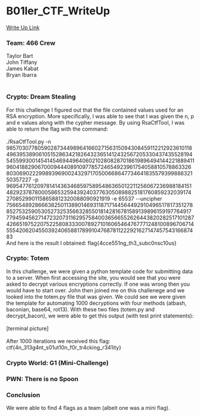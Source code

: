 # B01ler_CTF_WriteUp
[Write Up Link](https://github.com/tbart27/B01ler_CTF_WriteUp/blob/master/README.md)

### Team: 466 Crew
Taylor Bart<br>
John Tiffany<br>
James Kabat<br>
Bryan Ibarra<br>
<br>
### Crypto: Dream Stealing
For this challenge I figured out that the file contained values used for an RSA encryption. More specifically, I was able to see that I was given the n, p and e values along with the cypher message. By using RsaCtfTool, I was able to return the flag with the command:<br>
<br>
./RsaCtfTool.py -n 98570307780590287344989641660271563150943084591122129236101184963953890610515286342182643236514124325672053304374355281945455993001454145469449640602102808287018619896494144221889411960418829067000944408910977857246549239617540588105788633268030690222998939690024329717050066864773464183557939988832150357227 -p 9695477612097814143634685975895486365012211256067236988184151482923787800058653259439240377630508988251817608592320391742708529901158658812320088090921919 -e 65537 --uncipher 75665489286663825011389014693118717144564492910496517817351278852753259053052732535663285501814281678158913989615919776491777945945627147232073116295758400365665526264438202825171012874266519752207522580833300789271016065464767771248100896706714555420620455039240658817899104768781122292162714745754316687483<br>
And here is the result I obtained: flag{4cce551ng_th3_subc0nsc10us}<br>
### Crypto: Totem
In this challenge, we were given a python template code for submitting data to a server. When first accessing the site, you would see that you were asked to decrypt various encryptions correctly. If one was wrong then you would have to start over. John then joined me on this challenege and we looked into the totem.py file that was given. We could see we were given the template for automating 1000 decryptions with four methods (atbash, baconian, base64, rot13). With these two files (totem.py and decrypt_bacon), we were able to get this output (with test print statements):<br><br>
[terminal picture]<br><br>
After 1000 iterations we received this flag: ctf{4n_313g4nt_s01ut10n_f0r_tr4cking_r341ity}
### Crypto World: G1 (Mini-Challenge)

### PWN: There is no Spoon

### Conclusion
We were able to find 4 flags as a team (albeit one was a mini flag).

